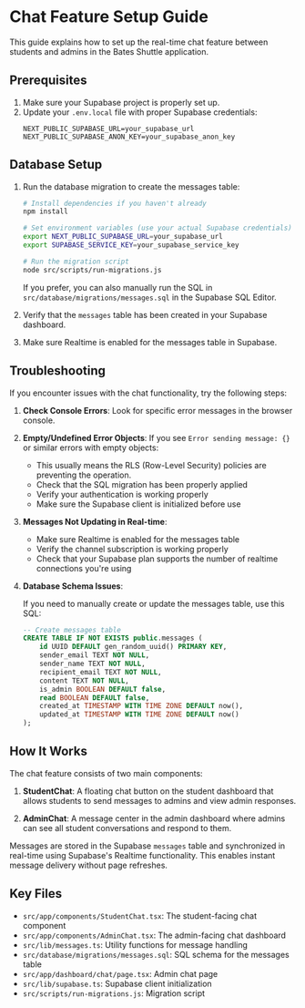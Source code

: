 # Chat Feature Setup Guide

This guide explains how to set up the real-time chat feature between students and admins in the Bates Shuttle application.

## Prerequisites

1. Make sure your Supabase project is properly set up.
2. Update your `.env.local` file with proper Supabase credentials:
   ```
   NEXT_PUBLIC_SUPABASE_URL=your_supabase_url
   NEXT_PUBLIC_SUPABASE_ANON_KEY=your_supabase_anon_key
   ```

## Database Setup

1. Run the database migration to create the messages table:

   ```bash
   # Install dependencies if you haven't already
   npm install

   # Set environment variables (use your actual Supabase credentials)
   export NEXT_PUBLIC_SUPABASE_URL=your_supabase_url
   export SUPABASE_SERVICE_KEY=your_supabase_service_key

   # Run the migration script
   node src/scripts/run-migrations.js
   ```

   If you prefer, you can also manually run the SQL in `src/database/migrations/messages.sql` in the Supabase SQL Editor.

2. Verify that the `messages` table has been created in your Supabase dashboard.

3. Make sure Realtime is enabled for the messages table in Supabase.

## Troubleshooting

If you encounter issues with the chat functionality, try the following steps:

1. **Check Console Errors**: Look for specific error messages in the browser console.

2. **Empty/Undefined Error Objects**: If you see `Error sending message: {}` or similar errors with empty objects:

   - This usually means the RLS (Row-Level Security) policies are preventing the operation.
   - Check that the SQL migration has been properly applied
   - Verify your authentication is working properly
   - Make sure the Supabase client is initialized before use

3. **Messages Not Updating in Real-time**:

   - Make sure Realtime is enabled for the messages table
   - Verify the channel subscription is working properly
   - Check that your Supabase plan supports the number of realtime connections you're using

4. **Database Schema Issues**:

   If you need to manually create or update the messages table, use this SQL:

   ```sql
   -- Create messages table
   CREATE TABLE IF NOT EXISTS public.messages (
       id UUID DEFAULT gen_random_uuid() PRIMARY KEY,
       sender_email TEXT NOT NULL,
       sender_name TEXT NOT NULL,
       recipient_email TEXT NOT NULL,
       content TEXT NOT NULL,
       is_admin BOOLEAN DEFAULT false,
       read BOOLEAN DEFAULT false,
       created_at TIMESTAMP WITH TIME ZONE DEFAULT now(),
       updated_at TIMESTAMP WITH TIME ZONE DEFAULT now()
   );
   ```

## How It Works

The chat feature consists of two main components:

1. **StudentChat**: A floating chat button on the student dashboard that allows students to send messages to admins and view admin responses.

2. **AdminChat**: A message center in the admin dashboard where admins can see all student conversations and respond to them.

Messages are stored in the Supabase `messages` table and synchronized in real-time using Supabase's Realtime functionality. This enables instant message delivery without page refreshes.

## Key Files

- `src/app/components/StudentChat.tsx`: The student-facing chat component
- `src/app/components/AdminChat.tsx`: The admin-facing chat dashboard
- `src/lib/messages.ts`: Utility functions for message handling
- `src/database/migrations/messages.sql`: SQL schema for the messages table
- `src/app/dashboard/chat/page.tsx`: Admin chat page
- `src/lib/supabase.ts`: Supabase client initialization
- `src/scripts/run-migrations.js`: Migration script
